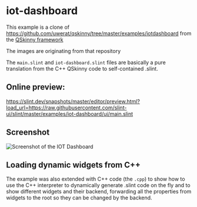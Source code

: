 <!-- Copyright © SixtyFPS GmbH <info@slint.dev> ; SPDX-License-Identifier: MIT -->

# iot-dashboard

This example is a clone of https://github.com/uwerat/qskinny/tree/master/examples/iotdashboard from
the [QSkinny framework](https://qskinny.github.io/)

The images are originating from that repository

The `main.slint` and `iot-dashboard.slint` files are basically a pure translation from
the C++ QSkinny code to self-contained .slint.

## Online preview:

https://slint.dev/snapshots/master/editor/preview.html?load_url=https://raw.githubusercontent.com/slint-ui/slint/master/examples/iot-dashboard/ui/main.slint

## Screenshot

![Screenshot of the IOT Dashboard](https://slint.dev/resources/iot-dashboard_screenshot.png "IOT Dashboard")

## Loading dynamic widgets from C++

The example was also extended with C++ code (the `.cpp`) to show how to use the C++
interpreter to dynamically generate .slint code on the fly and to show different
widgets and their backend, forwarding all the properties from widgets to the
root so they can be changed by the backend.

